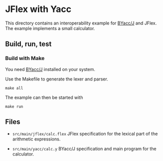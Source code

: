 <!--
  Copyright 2020, Gerwin Klein, Régis Décamps, Steve Rowe
  SPDX-License-Identifier: CC-BY-SA-4.0
-->

JFlex with Yacc
===============

This directory contains an interoperability example for [BYacc/J][byaccj] and
JFlex. The example implements a small calculator.

## Build, run, test

### Build with Make

You need [BYacc/J][byaccj] installed on your system.

Use the Makefile to generate the lexer and parser.

```
make all

```

The example can then be started with

```
make run
```

## Files

* `src/main/jflex/calc.flex`
  JFlex specification for the lexical part of the arithmetic expressions.

* `src/main/yacc/calc.y`
  BYacc/J specification and main program for the calculator.


[byaccj]: http://byaccj.sourceforge.net/
